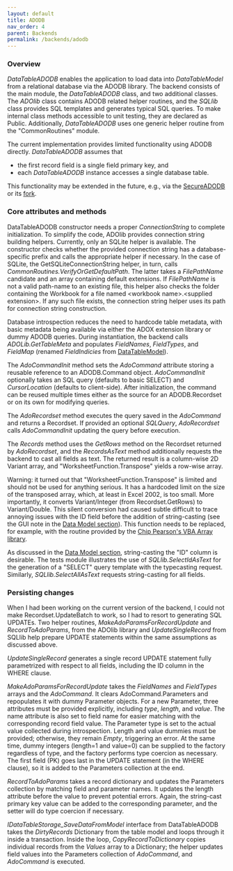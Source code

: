 ```yaml
---
layout: default
title: ADODB
nav_order: 4
parent: Backends
permalink: /backends/adodb
---
```


### Overview

*DataTableADODB* enables the application to load data into *DataTableModel* from a relational database via the ADODB library. The backend consists of the main module, the *DataTableADODB* class, and two additional classes.  The *ADOlib* class contains ADODB related helper routines, and the *SQLlib* class provides SQL templates and generates typical SQL queries. To make internal class methods accessible to unit testing, they are declared as Public. Additionally, *DataTableADODB* uses one generic helper routine from the "CommonRoutines" module.

The current implementation provides limited functionality using ADODB directly. *DataTableADODB* assumes that

- the first record field is a single field primary key, and
- each *DataTableADODB* instance accesses a single database table.

This functionality may be extended in the future, e.g., via the [SecureADODB][SecureADODB] or its [fork][SecureADODB fork].

### Core attributes and methods

DataTableADODB constructor needs a proper *ConnectionString* to complete initialization. To simplify the code, ADOlib provides connection string building helpers. Currently, only an SQLite helper is available. The constructor checks whether the provided connection string has a database-specific prefix and calls the appropriate helper if necessary. In the case of SQLite, the GetSQLiteConnectionString helper, in turn, calls *CommonRoutines.VerifyOrGetDefaultPath*. The latter takes a *FilePathName* candidate and an array containing default extensions. If *FilePathName* is not a valid path-name to an existing file, this helper also checks the folder containing the Workbook for a file named \<workbook name\>.\<supplied extension\>. If any such file exists, the connection string helper uses its path for connection string construction.

Database introspection reduces the need to hardcode table metadata, with basic metadata being available via either the ADOX extension library or dummy ADODB queries. During instantiation, the backend calls *ADOLib.GetTableMeta* and populates *FieldNames*, *FieldTypes*, and *FieldMap* (renamed *FieldIndicies* from [DataTableModel][DataTableModel]).

The *AdoCommandInit* method sets the *AdoCommand* attribute storing a reusable reference to an ADODB.Command object. *AdoCommandInit* optionally takes an SQL query (defaults to basic SELECT) and *CursorLocation* (defaults to client-side). After initialization, the command can be reused multiple times either as the source for an ADODB.Recordset or on its own for modifying queries.

The *AdoRecordset* method executes the query saved in the *AdoCommand* and returns a Recordset. If provided an optional *SQLQuery*, *AdoRecordset* calls *AdoCommandInit* updating the query before execution. 

The *Records* method uses the *GetRows* method on the Recordset returned by *AdoRecordset*, and the *RecordsAsText* method additionally requests the backend to cast all fields as text. The returned result is a column-wise 2D Variant array, and "WorksheetFunction.Transpose" yields a row-wise array.

Warning: it turned out that "WorksheetFunction.Transpose" is limited and should not be used for anything serious. It has a hardcoded limit on the size of the transposed array, which, at least in Excel 2002, is too small. More importantly, it converts Variant/Integer (from Recordset.GetRows) to Variant/Double. This silent conversion had caused subtle difficult to trace annoying issues with the ID field before the addition of string-casting (see the GUI note in the [Data Model section][DataTableModel]). This function needs to be replaced, for example, with the routine provided by the [Chip Pearson's VBA Array library][VBAArrayLib].

As discussed in the [Data Model section][DataTableModel], string-casting the "ID" column is desirable. The tests module illustrates the use of *SQLlib.SelectIdAsText* for the generation of a "SELECT" query template with the typecasting request. Similarly, *SQLlib.SelectAllAsText* requests string-casting for all fields.

### Persisting changes

When I had been working on the current version of the backend, I could not make Recordset.UpdateBatch to work, so I had to resort to generating SQL UPDATEs. Two helper routines, *MakeAdoParamsForRecordUpdate* and *RecordToAdoParams*, from the ADOlib library and *UpdateSingleRecord* from SQLlib help prepare UPDATE statements within the same assumptions as discussed above. 

*UpdateSingleRecord* generates a single record UPDATE statement fully parametrized with respect to all fields, including the ID column in the WHERE clause.

*MakeAdoParamsForRecordUpdate* takes the *FieldNames* and *FieldTypes* arrays and the *AdoCommand*. It clears AdoCommand.Parameters and repopulates it with dummy Parameter objects. For a new Parameter, three attributes must be provided explicitly, including *type*, *length*, and *value*. The name attribute is also set to field name for easier matching with the corresponding record field value. The Parameter type is set to the actual value collected during introspection. Length and value dummies must be provided; otherwise, they remain *Empty*, triggering an error. At the same time, dummy integers (length=1 and value=0) can be supplied to the factory regardless of type, and the factory performs type coercion as necessary. The first field (PK) goes last in the UPDATE statement (in the WHERE clause), so it is added to the Parameters collection at the end.

*RecordToAdoParams* takes a record dictionary and updates the Parameters collection by matching field and parameter names. It updates the length attribute before the value to prevent potential errors. Again, the string-cast primary key value can be added to the corresponding parameter, and the setter will do type coercion if necessary.

*IDataTableStorage_SaveDataFromModel* interface from DataTableADODB takes the *DirtyRecords* Dictionary from the table model and loops through it inside a transaction. Inside the loop, *CopyRecordToDictionary* copies individual records from the *Values* array to a Dictionary; the helper updates field values into the Parameters collection of *AdoCommand*, and *AdoCommand* is executed.


[SecureADODB]: https://github.com/rubberduck-vba/examples/tree/master/SecureADODB
[SecureADODB fork]: https://github.com/pchemguy/RDVBA-examples
[Multiple interfaces]: https://pchemguy.github.io/ContactEditor/class-design
[DataTableModel]: https://pchemguy.github.io/ContactEditor/data-model#datatablemodel
[VBAArrayLib]: http://cpearson.com/excel/vbaarrays.htm